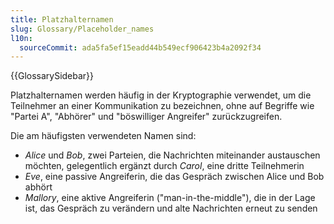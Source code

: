 ```yaml
---
title: Platzhalternamen
slug: Glossary/Placeholder_names
l10n:
  sourceCommit: ada5fa5ef15eadd44b549ecf906423b4a2092f34
---
```


{{GlossarySidebar}}

Platzhalternamen werden häufig in der Kryptographie verwendet, um die Teilnehmer an einer Kommunikation zu bezeichnen, ohne auf Begriffe wie "Partei A", "Abhörer" und "böswilliger Angreifer" zurückzugreifen.

Die am häufigsten verwendeten Namen sind:

- _Alice_ und _Bob_, zwei Parteien, die Nachrichten miteinander austauschen möchten, gelegentlich ergänzt durch _Carol_, eine dritte Teilnehmerin
- _Eve_, eine passive Angreiferin, die das Gespräch zwischen Alice und Bob abhört
- _Mallory_, eine aktive Angreiferin ("man-in-the-middle"), die in der Lage ist, das Gespräch zu verändern und alte Nachrichten erneut zu senden
